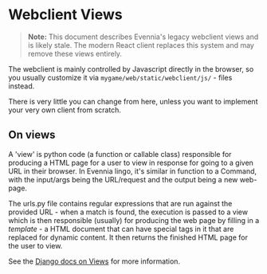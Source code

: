 # Webclient Views

> **Note:** This document describes Evennia's legacy webclient views and is likely stale. The modern React client replaces this system and may remove these views entirely.

The webclient is mainly controlled by Javascript directly in the browser, so
you usually customize it via `mygame/web/static/webclient/js/` - files instead.

There is very little you can change from here, unless you want to implement
your very own client from scratch.

## On views

A 'view' is python code (a function or callable class) responsible for
producing a HTML page for a user to view in response for going to a given URL
in their browser. In Evennia lingo, it's similar in function to a Command, with
the input/args being the URL/request and the output being a new web-page.

The urls.py file contains regular expressions that are run against the provided
URL - when a match is found, the execution is passed to a view which is then
responsible (usually) for producing the web page by filling in a _template_ - a
HTML document that can have special tags in it that are replaced for dynamic
content. It then returns the finished HTML page for the user to view.

See the [Django docs on Views](https://docs.djangoproject.com/en/4.1/topics/http/views/) for
more information.
